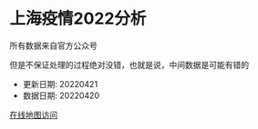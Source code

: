 # 上海疫情2022分析

所有数据来自官方公众号

但是不保证处理的过程绝对没错，也就是说，中间数据是可能有错的

- 更新日期: 20220421
- 数据日期: 20220420

[在线地图访问](https://qhduan.github.io/sh-cov/)
